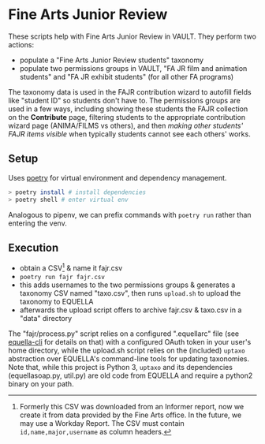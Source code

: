 # Fine Arts Junior Review

These scripts help with Fine Arts Junior Review in VAULT. They perform two actions:

- populate a "Fine Arts Junior Review students" taxonomy
- populate two permissions groups in VAULT, "FA JR film and animation students" and "FA JR exhibit students" (for all other FA programs)

The taxonomy data is used in the FAJR contribution wizard to autofill fields like "student ID" so students don't have to. The permissions groups are used in a few ways, including showing these students the FAJR collection on the **Contribute** page, filtering students to the appropriate contribution wizard page (ANIMA/FILMS vs others), and then _making other students' FAJR items visible_ when typically students cannot see each others' works.

## Setup

Uses [poetry](https://python-poetry.org) for virtual environment and dependency management.

```sh
> poetry install # install dependencies
> poetry shell # enter virtual env
```

Analogous to pipenv, we can prefix commands with `poetry run` rather than entering the venv.

## Execution

- obtain a CSV[^1] & name it fajr.csv
- `poetry run fajr fajr.csv`
- this adds usernames to the two permissions groups & generates a taxonomy CSV named "taxo.csv", then runs `upload.sh` to upload the taxonomy to EQUELLA
- afterwards the upload script offers to archive fajr.csv & taxo.csv in a "data" directory

The "fajr/process.py" script relies on a configured ".equellarc" file (see [equella-cli](https://github.com/cca/equella_cli) for details on that) with a configured OAuth token in your user's home directory, while the upload.sh script relies on the (included) `uptaxo` abstraction over EQUELLA's command-line tools for updating taxonomies. Note that, while this project is Python 3, `uptaxo` and its dependencies (equellasoap.py, util.py) are old code from EQUELLA and require a python2 binary on your path.

[^1]: Formerly this CSV was downloaded from an Informer report, now we create it from data provided by the Fine Arts office. In the future, we may use a Workday Report. The CSV must contain `id,name,major,username` as column headers.
